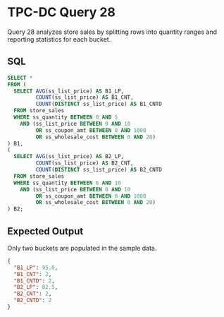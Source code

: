 # TPC-DC Query 28

Query 28 analyzes store sales by splitting rows into quantity ranges and
reporting statistics for each bucket.

## SQL
```sql
SELECT *
FROM (
  SELECT AVG(ss_list_price) AS B1_LP,
         COUNT(ss_list_price) AS B1_CNT,
         COUNT(DISTINCT ss_list_price) AS B1_CNTD
  FROM store_sales
  WHERE ss_quantity BETWEEN 0 AND 5
    AND (ss_list_price BETWEEN 0 AND 10
         OR ss_coupon_amt BETWEEN 0 AND 1000
         OR ss_wholesale_cost BETWEEN 0 AND 20)
) B1,
(
  SELECT AVG(ss_list_price) AS B2_LP,
         COUNT(ss_list_price) AS B2_CNT,
         COUNT(DISTINCT ss_list_price) AS B2_CNTD
  FROM store_sales
  WHERE ss_quantity BETWEEN 6 AND 10
    AND (ss_list_price BETWEEN 0 AND 10
         OR ss_coupon_amt BETWEEN 0 AND 1000
         OR ss_wholesale_cost BETWEEN 0 AND 20)
) B2;
```

## Expected Output
Only two buckets are populated in the sample data.
```json
{
  "B1_LP": 95.0,
  "B1_CNT": 2,
  "B1_CNTD": 2,
  "B2_LP": 82.5,
  "B2_CNT": 2,
  "B2_CNTD": 2
}
```
